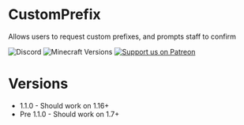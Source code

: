 # CustomPrefix
Allows users to request custom prefixes, and prompts staff to confirm

![Discord](https://img.shields.io/discord/113990411063656454)
![Minecraft Versions](https://img.shields.io/badge/Minecraft%20Versions-1.16%2B-blue)
[![Support us on Patreon](https://img.shields.io/badge/support-patreon-F96854.svg)](https://www.patreon.com/sftmedia)

# Versions
- 1.1.0 - Should work on 1.16+
- Pre 1.1.0 - Should work on 1.7+
